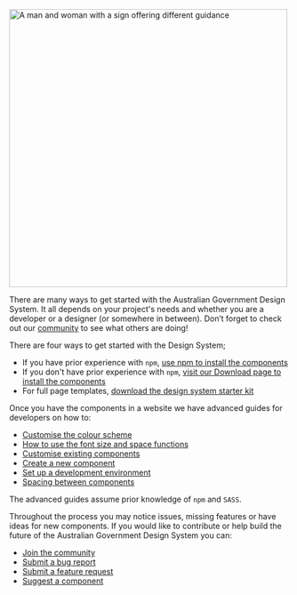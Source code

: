<img src="/assets/img/artwork-getting-started.png" alt="A man and woman with a sign offering different guidance" width="500"/>

There are many ways to get started with the Australian Government Design System. It all depends on your project's needs and whether you are a developer or a designer (or somewhere in between). Don’t forget to check out our [community](https://community.digital.gov.au/c/designsystem) to see what others are doing!

There are four ways to get started with the Design System;

- If you have prior experience with `npm`, [use npm to install the components](get-started/npm-install)
- If you don't have prior experience with `npm`, [visit our Download page to install the components](get-started/download-page)
- For full page templates, [download the design system starter kit](get-started/starter-kit)

Once you have the components in a website we have advanced guides for developers on how to:

- [Customise the colour scheme](get-started/customise-colour)
- [How to use the font size and space functions](get-started/font-size-space)
- [Customise existing components](get-started/customise-components)
- [Create a new component](get-started/create-components)
- [Set up a development environment](get-started/development-environment)
- [Spacing between components](get-started/spacing-between-components)

The advanced guides assume prior knowledge of `npm` and `SASS`. 

Throughout the process you may notice issues, missing features or have ideas for new components. If you would like to contribute or help build the future of the Australian Government Design System you can:

- [Join the community](/community)
- [Submit a bug report](https://github.com/designsystemau/design-system-components/issues/new?template=----bug-report.md)
- [Submit a feature request](https://github.com/designsystemau/design-system-components/issues/new?template=---feature-request.md)
- [Suggest a component](https://community.digital.gov.au/c/designsystem/suggest-a-component)
